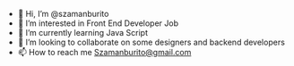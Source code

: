 - 👋 Hi, I’m @szamanburito
- 👀 I’m interested in Front End Developer Job
- 🌱 I’m currently learning Java Script
- 💞️ I’m looking to collaborate on some designers and backend developers
- 📫 How to reach me Szamanburito@gmail.com

<!---
szamanburito/szamanburito is a ✨ special ✨ repository because its `README.md` (this file) appears on your GitHub profile.
You can click the Preview link to take a look at your changes.
--->
